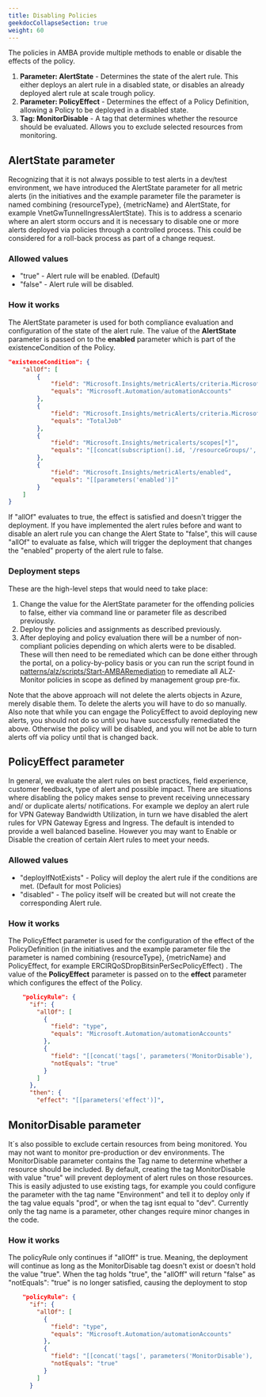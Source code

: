 ```yaml
---
title: Disabling Policies
geekdocCollapseSection: true
weight: 60
---
```


The policies in AMBA provide multiple methods to enable or disable the effects of the policy. 
1. **Parameter: AlertState** - Determines the state of the alert rule. This either deploys an alert rule in a disabled state, or disables an already deployed alert rule at scale trough policy.
1. **Parameter: PolicyEffect** - Determines the effect of a Policy Definition, allowing a Policy to be deployed in a disabled state.
1. **Tag: MonitorDisable** - A tag that determines whether the resource should be evaluated. Allows you to exclude selected resources from monitoring.

## AlertState parameter
Recognizing that it is not always possible to test alerts in a dev/test environment, we have introduced the AlertState parameter for all metric alerts (in the initiatives and the example parameter file the parameter is named combining {resourceType}, {metricName} and AlertState, for example VnetGwTunnelIngressAlertState). This is to address a scenario where an alert storm occurs and it is necessary to disable one or more alerts deployed via policies through a controlled process. This could be considered for a roll-back process as part of a change request. 

### Allowed values
- "true" - Alert rule will be enabled. (Default)
- "false" - Alert rule will be disabled.

### How it works
The AlertState parameter is used for both compliance evaluation and configuration of the state of the alert rule. The value of the **AlertState** parameter is passed on to the **enabled** parameter which is part of the existenceCondition of the Policy.

```json
"existenceCondition": {
    "allOf": [
        {
            "field": "Microsoft.Insights/metricAlerts/criteria.Microsoft-Azure-Monitor-SingleResourceMultipleMetricCriteria.allOf[*].metricNamespace",
            "equals": "Microsoft.Automation/automationAccounts"
        },
        {
            "field": "Microsoft.Insights/metricAlerts/criteria.Microsoft-Azure-Monitor-SingleResourceMultipleMetricCriteria.allOf[*].metricName",
            "equals": "TotalJob"
        },
        {
            "field": "Microsoft.Insights/metricalerts/scopes[*]",
            "equals": "[[concat(subscription().id, '/resourceGroups/', resourceGroup().name, '/providers/Microsoft.Automation/automationAccounts/', field('fullName'))]"
        },
        {
            "field": "Microsoft.Insights/metricAlerts/enabled",
            "equals": "[[parameters('enabled')]"
        }
    ]
}
```

If "allOf" evaluates to true, the effect is satisfied and doesn't trigger the deployment. If you have implemented the alert rules before and want to disable an alert rule you can change the Alert State to "false", this will cause "allOf" to evaluate as false, which will trigger the deployment that changes the "enabled" property of the alert rule to false.

### Deployment steps

These are the high-level steps that would need to take place:

1. Change the value for the AlertState parameter for the offending policies to false, either via command line or parameter file as described previously.
1. Deploy the policies and assignments as described previously.
1. After deploying and policy evaluation there will be a number of non-compliant policies depending on which alerts were to be disabled. These will then need to be remediated which can be done either through the portal, on a policy-by-policy basis or you can run the script found in [patterns/alz/scripts/Start-AMBARemediation](https://github.com/Azure/azure-monitor-baseline-alerts/blob/main/patterns/alz/scripts/Start-AMBARemediation.ps1) to remediate all ALZ-Monitor policies in scope as defined by management group pre-fix.

Note that the above approach will not delete the alerts objects in Azure, merely disable them. To delete the alerts you will have to do so manually. Also note that while you can engage the PolicyEffect to avoid deploying new alerts, you should not do so until you have successfully remediated the above. Otherwise the policy will be disabled, and you will not be able to turn alerts off via policy until that is changed back.

## PolicyEffect parameter
In general, we evaluate the alert rules on best practices, field experience, customer feedback, type of alert and possible impact. There are situations where disabling the policy makes sense to prevent receiving unnecessary and/ or duplicate alerts/ notifications. For example we deploy an alert rule for VPN Gateway Bandwidth Utilization, in turn we have disabled the alert rules for VPN Gateway Egress and Ingress.
The default is intended to provide a well balanced baseline. However you may want to Enable or Disable the creation of certain Alert rules to meet your needs.

### Allowed values
- "deployIfNotExists" - Policy will deploy the alert rule if the conditions are met. (Default for most Policies)
- "disabled" - The policy itself will be created but will not create the corresponding Alert rule.

### How it works
The PolicyEffect parameter is used for the configuration of the effect of the PolicyDefinition (in the initiatives and the example parameter file the parameter is named combining {resourceType}, {metricName} and PolicyEffect, for example ERCIRQoSDropBitsinPerSecPolicyEffect) . The value of the **PolicyEffect** parameter is passed on to the **effect** parameter which configures the effect of the Policy.

```json
    "policyRule": {
      "if": {
        "allOf": [
          {
            "field": "type",
            "equals": "Microsoft.Automation/automationAccounts"
          },
          {
            "field": "[[concat('tags[', parameters('MonitorDisable'), ']')]",
            "notEquals": "true"
          }
        ]
      },
      "then": {
        "effect": "[[parameters('effect')]",
```

## MonitorDisable parameter
It´s also possible to exclude certain resources from being monitored. You may not want to monitor pre-production or dev environments. The MonitorDisable parameter contains the Tag name to determine whether a resource should be included. By default, creating the tag MonitorDisable with value "true" will prevent deployment of alert rules on those resources. This is easily adjusted to use existing tags, for example you could configure the parameter with the tag name "Environment" and tell it to deploy only if the tag value equals "prod", or when the tag isnt equal to "dev". Currently only the tag name is a parameter, other changes require minor changes in the code.

### How it works
The policyRule only continues if "allOff" is true. Meaning, the deployment will continue as long as the MonitorDisable tag doesn't exist or doesn't hold the value "true". When the tag holds "true", the "allOff" will return "false" as "notEquals": "true" is no longer satisfied, causing the deployment to stop

```json
    "policyRule": {
      "if": {
        "allOf": [
          {
            "field": "type",
            "equals": "Microsoft.Automation/automationAccounts"
          },
          {
            "field": "[[concat('tags[', parameters('MonitorDisable'), ']')]",
            "notEquals": "true"
          }
        ]
      }
```
